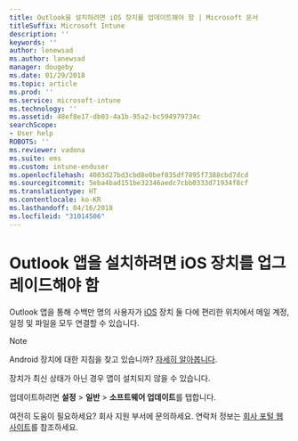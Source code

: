 ```yaml
---
title: Outlook을 설치하려면 iOS 장치를 업데이트해야 함 | Microsoft 문서
titleSuffix: Microsoft Intune
description: ''
keywords: ''
author: lenewsad
ms.author: lanewsad
manager: dougeby
ms.date: 01/29/2018
ms.topic: article
ms.prod: ''
ms.service: microsoft-intune
ms.technology: ''
ms.assetid: 48ef8e17-db03-4a1b-95a2-bc594979734c
searchScope:
- User help
ROBOTS: ''
ms.reviewer: vadona
ms.suite: ems
ms.custom: intune-enduser
ms.openlocfilehash: 4003d27bd3cbd8e0bef835df7895f7388cbd7dcd
ms.sourcegitcommit: 5eba4bad151be32346aedc7cbb0333d71934f8cf
ms.translationtype: HT
ms.contentlocale: ko-KR
ms.lasthandoff: 04/16/2018
ms.locfileid: "31014506"
---
```

# <a name="you-need-to-update-your-ios-device-to-install-the-outlook-app"></a>Outlook 앱을 설치하려면 iOS 장치를 업그레이드해야 함

Outlook 앱을 통해 수백만 명의 사용자가 [iOS](https://itunes.apple.com/app/microsoft-outlook-email-calendar/id951937596) 장치 둘 다에 편리한 위치에서 메일 계정, 일정 및 파일을 모두 연결할 수 있습니다.

>[!NOTE]
> Android 장치에 대한 지침을 찾고 있습니까? [자세히 알아봅니다](update-device-outlook-android.md).

장치가 최신 상태가 아닌 경우 앱이 설치되지 않을 수 있습니다. 

업데이트하려면 **설정** > **일반** > **소프트웨어 업데이트**를 탭합니다.

여전히 도움이 필요하세요? 회사 지원 부서에 문의하세요. 연락처 정보는 [회사 포털 웹 사이트](https://portal.manage.microsoft.com#HelpDeskDialog)를 참조하세요.
